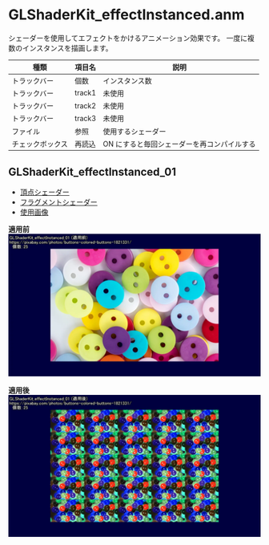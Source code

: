 # GLShaderKit_effectInstanced.anm

シェーダーを使用してエフェクトをかけるアニメーション効果です。
一度に複数のインスタンスを描画します。

| 種類             | 項目名 | 説明                                        |
| ---------------- | ------ | ------------------------------------------- |
| トラックバー     | 個数   | インスタンス数                              |
| トラックバー     | track1 | 未使用                                      |
| トラックバー     | track2 | 未使用                                      |
| トラックバー     | track3 | 未使用                                      |
| ファイル         | 参照   | 使用するシェーダー                          |
| チェックボックス | 再読込 | ON にすると毎回シェーダーを再コンパイルする |

## GLShaderKit_effectInstanced_01

- [頂点シェーダー](GLShaderKit_effectInstanced_01.vert)
- [フラグメントシェーダー](GLShaderKit_effectInstanced_01.frag)
- [使用画像](https://pixabay.com/photos/buttons-colored-buttons-1821331/)

**適用前**
![GLShaderKit_effectInstanced で シェーダーとして GLShaderKit_effectInstanced_01 を使用する前の出力例](/assets/GLShaderKit_effectInstanced_01_before.webp)

**適用後**
![GLShaderKit_effectInstanced で シェーダーとして GLShaderKit_effectInstanced_01 を使用した後の出力例](/assets/GLShaderKit_effectInstanced_01_after.webp)

